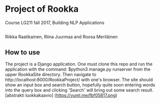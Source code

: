 # Project of Rookka
Course LG211 fall 2017, Building NLP Applications

## 

Riikka Raatikainen, Riina Juurmaa and Roosa Meriläinen

## How to use

The project is a Django application. One must clone this repo and run the application with the command: 
$python3 manage.py runserver 
from the upper RookkaSite directory. 
Then navigate to http://localhost:8000/RookkaProject/ with one's browser. The site should show an input box and search button, hopefully quite soon entering words into the query box and clicking 'Search' will bring out some search result.
[abstrakti luokkakaavio] (https://yuml.me/fbf05817.png)

